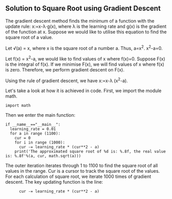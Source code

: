 ## Solution to Square Root using Gradient Descent

The gradient descent method finds the minimum of a function with the update rule: x:=x-λ⋅g(x), where λ is the learning rate and g(x) is the gradient of the function at x. Suppose we would like to utilise this equation to find the square root of a value.

Let √(a) = x, where x is the square root of a number a. Thus, a=x<sup>2</sup>. x<sup>2</sup>-a=0.

Let f(x) = x<sup>2</sup>-a, we would like to find values of x where f(x)=0. Suppose F(x) is the integral of f(x). If we minimise F(x), we will find values of x where f(x) is zero. Therefore, we perform gradient descent on F(x).

Using the rule of gradient descent, we have x:=x-λ (x<sup>2</sup>-a).

Let's take a look at how it is achieved in code. First, we import the module math.
```
import math
```
Then we enter the main function:
```
if __name__=="__main__":
  learning_rate = 0.01
  for a in range (1100):
    cur = 0
    for i in range (1000):
      cur -= learning_rate * (cur**2 - a)
    print('The approximated square root of %d is: %.8f, the real value is: %.8f'%(a, cur, math.sqrt(a)))
```
The outer iteration iterates through 1 to 1100 to find the square root of all values in the range. Cur is a cursor to track the square root of the values. For each calculation of square root, we iterate 1000 times of gradient descent. The key updating function is the line:
```
      cur -= learning_rate * (cur**2 - a)
```

